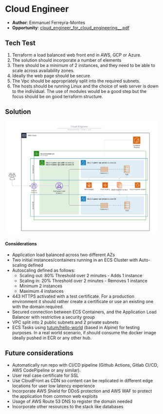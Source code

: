 Cloud Engineer
==============

* **Author**: Emmanuel Ferreyra-Montes
* **Opportunity**: [cloud_engineer_for_cloud_engineering__.pdf](https://and-central.slack.com/files/URHCDEKTQ/F01BY8Y4KJL/cloud_engineer_for_cloud_engineering__.pdf)

## Tech Test
1. Terraform a load balanced web front end in AWS, GCP or Azure.
2. The solution should incorporate a number of elements
3. There should be a minimum of 2 instances, and they need to be able to scale across availability zones.
4. Ideally the web page should be secure.
5. The Vpc should be appropriately split into the required subnets.
6. The hosts should be running Linux and the choice of web server is down to the individual. The use of modules would be a good step but the focus should be on good terraform structure.

## Solution
![Cloud Engineer - Emmanuel Ferreyra-Montes Diagram](./docs/cloud-engineer-emmanuel-ferreyra-montes.png)

#### Considerations
* Application load balanced across two different AZs
* Two initial instances/containers running in an ECS Cluster with Auto-scaling defined
* Autoscaling defined as follows:
    * Scaling out: 80% Threshold over 2 minutes - Adds 1 instance
    * Scaling in: 20% Threshold over 2 minutes - Removes 1 instance
    * Minimum 2 instances
    * Maximum 4 instances
* 443 HTTPS activated with a test certificate. For a production environment it should rather create a certificate or use an existing one with the domain required.
* Secured connection between ECS Containers, and the Application Load Balancer with restrictive a security group
* VPC split into 2 public subnets and 2 private subnets
* ECS Tasks using [tutum/hello-world](https://hub.docker.com/r/tutum/hello-world/) (based in Alpine) for testing purposes. In a real world scenario, if should consume the docker image ideally pushed in ECR or any other hub.

## Future considerations
* Automatically run repo with CI/CD pipeline (Github Actions, Gitlab CI/CD, AWS CodePipeline or any similar).
* User real case certificate for SSL
* Use CloudFront as CDN so content can be replicated in different edge locations for user low latency experience
* Incorporate AWS Shield for DDoS protection and AWS WAF to protect the application from common web exploits
* Usage of AWS Route 53 DNS to register the domain needed
* Incorporate other resources to the stack like databases 
